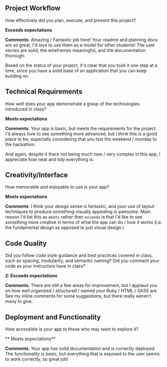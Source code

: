 ## Project Workflow

How effectively did you plan, execute, and present this project?

**Exceeds expectations**

**Comments**: Amazing / Fantastic job here! Your readme and planning docs are
so great, I'd love to use them as a model for other students! The user stories
are solid, the wireframes meaningful, and the documentation thorough.

Based on the status of your project, it's clear that you took it one step at a
time, since you have a solid base of an application that you can keep building on.

## Technical Requirements

How well does your app demonstrate a grasp of the technologies introduced in class?

**Meets expectations**

**Comments**: Your app is basic, but meets the requirements for the project. I'd
always love to see something more advanced, but I think this is a good place to
be, especially considering that you lost the weekend / monday to the hackathon.

And again, despite it there not being much new / very complex in this app, I
appreciate how neat and tidy everything is.

## Creativity/Interface

How memorable and enjoyable to use is your app?

**Meets expectations**

**Comments**: I think your design sense is fantastic, and your use of layout
techniques to produce something visually appealing is awesome. Main reason I'd
list this as `meets` rather than `exceeds` is that I'd like to see something
more creative in terms of what the app can do / how it works (i.e. the
fundamental design as opposed to just visual design.)


## Code Quality

Did you follow code style guidance and best practices covered in class, such as spacing, modularity, and semantic naming? Did you comment your code as your instructors have in class?

**2: Exceeds expectations**

**Comments**: There are still a few areas for improvement, but I applaud you on
how well organized / structured / named your Ruby / HTML / SASS are. See my
inline comments for some suggestions, but there really weren't many to give.

## Deployment and Functionality

How accessible is your app to those who may want to explore it?

** Meets expectations**

**Comments**: Your app has solid documentation and is correctly deployed. The
functionality is basic, but everything that is exposed to the user seems to work
correctly, so great job!
